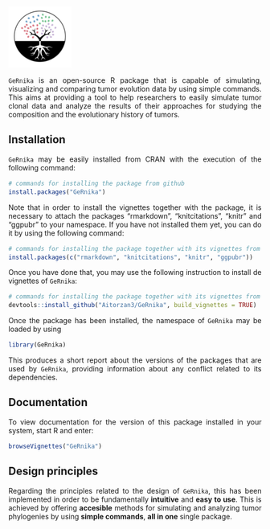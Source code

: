 
<style>
body {
text-align: justify}
</style>

<img src="inst/extdata/GeRnika.png" width="25%" />

`GeRnika` is an open-source R package that is capable of simulating,
visualizing and comparing tumor evolution data by using simple commands.
This aims at providing a tool to help researchers to easily simulate
tumor clonal data and analyze the results of their approaches for
studying the composition and the evolutionary history of tumors.

## Installation

`GeRnika` may be easily installed from CRAN with the execution of the
following command:

``` r
# commands for installing the package from github
install.packages("GeRnika")
```

Note that in order to install the vignettes together with the package,
it is necessary to attach the packages “rmarkdown”, “knitcitations”,
“knitr” and “ggpubr” to your namespace. If you have not installed them
yet, you can do it by using the following command:

``` r
# commands for installing the package together with its vignettes from github
install.packages(c("rmarkdown", "knitcitations", "knitr", "ggpubr"))
```

Once you have done that, you may use the following instruction to
install de vignettes of `GeRnika`:

``` r
# commands for installing the package together with its vignettes from github
devtools::install_github("Aitorzan3/GeRnika", build_vignettes = TRUE)
```

Once the package has been installed, the namespace of `GeRnika` may be
loaded by using

``` r
library(GeRnika)
```

This produces a short report about the versions of the packages that are
used by `GeRnika`, providing information about any conflict related to
its dependencies.

## Documentation

To view documentation for the version of this package installed in your
system, start R and enter:

``` r
browseVignettes("GeRnika")
```

## Design principles

Regarding the principles related to the design of `GeRnika`, this has
been implemented in order to be fundamentally **intuitive** and **easy
to use**. This is achieved by offering **accesible** methods for
simulating and analyzing tumor phylogenies by using **simple commands**,
**all in one** single package.
